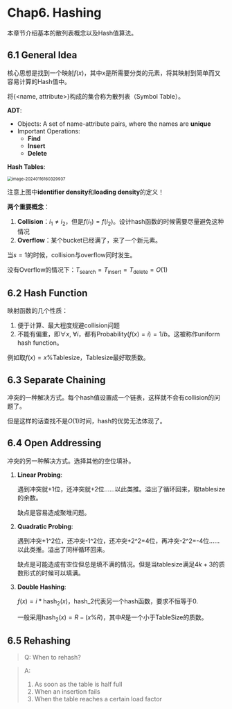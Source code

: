 # Chap6. Hashing

本章节介绍基本的散列表概念以及Hash值算法。

## 6.1 General Idea

核心思想是找到一个映射$f(x)$，其中$x$是所需要分类的元素，将其映射到简单而又容易计算的Hash值中。

将{<name, attribute>}构成的集合称为散列表（Symbol Table）。

**ADT**:

- Objects: A set of name-attribute pairs, where the names are **unique**
- Important Operations:
  - **Find**
  - **Insert**
  - **Delete**

**Hash Tables**:

<img src="https://5v1a-typora.oss-cn-hangzhou.aliyuncs.com/image-20240116160329937.png" alt="image-20240116160329937" style="zoom:67%;" />

注意上图中**identifier density**和**loading density**的定义！

**两个重要概念**：

1. **Collision**：$i_{1}\neq i_{2}$，但是$f(i_{1})=f(i_{2})$。设计hash函数的时候需要尽量避免这种情况
2. **Overflow**：某个bucket已经满了，来了一个新元素。

当$s=1$的时候，collision与overflow同时发生。

没有Overflow的情况下：$T_{\mathrm{search}}=T_{\mathrm{insert}}=T_{\mathrm{delete}}=O(1)$

## 6.2 Hash Function

映射函数的几个性质：

1. 便于计算、最大程度规避collision问题
2. 不能有偏重，即$\forall x,\ \forall i$，都有$\mathrm{Probability}(f(x)=i)=1/b$。这被称作uniform hash function。

例如取$f(x)=x\% \mathrm{Tablesize}$，Tablesize最好取质数。

## 6.3 Separate Chaining

冲突的一种解决方式。每个hash值设置成一个链表，这样就不会有collision的问题了。

但是这样的话查找不是$O(1)$时间，hash的优势无法体现了。

## 6.4 Open Addressing

冲突的另一种解决方式。选择其他的空位填补。

1. **Linear Probing**:

   遇到冲突就+1位，还冲突就+2位......以此类推。溢出了循环回来，取tablesize的余数。

   缺点是容易造成聚堆问题。

2. **Quadratic Probing**:

   遇到冲突+1^2位，还冲突-1^2位，还冲突+2^2=4位，再冲突-2^2=-4位......以此类推。溢出了同样循环回来。

   缺点是可能造成有空位但总是填不满的情况。但是当tablesize满足$4k+3$的质数形式的时候可以填满。

3. **Double Hashing**:

   $f(x)=i*\mathrm{hash}_{2}(x)$，hash_2代表另一个hash函数，要求不恒等于0.

   一般采用$\mathrm{hash}_{2}(x)=R-(x\% R)$，其中$R$是一个小于TableSize的质数。

## 6.5 Rehashing

> Q: When to rehash?

> A:
>
> 1. As soon as the table is half full
> 2. When an insertion fails
> 3. When the table reaches a certain load factor